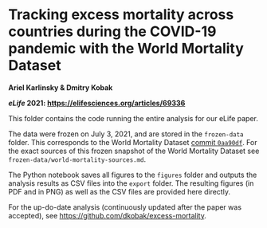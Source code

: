 # Tracking excess mortality across countries during the COVID-19 pandemic with the World Mortality Dataset

**Ariel Karlinsky & Dmitry Kobak**

***eLife* 2021: https://elifesciences.org/articles/69336**

This folder contains the code running the entire analysis for our eLife paper. 

The data were frozen on July 3, 2021, and are stored in the `frozen-data` folder. This corresponds to the World Mortality Dataset [commit `0aa90df`](https://github.com/akarlinsky/world_mortality/tree/0aa90dff37a43796ae763fa253e0262d22208ed7). For the exact sources of this frozen snapshot of the World Mortality Dataset see `frozen-data/world-mortality-sources.md`. 

The Python notebook saves all figures to the `figures` folder and outputs the analysis results as CSV files into the `export` folder. The resulting figures (in PDF and in PNG) as well as the CSV files are provided here directly.

For the up-do-date analysis (continuously updated after the paper was accepted), see https://github.com/dkobak/excess-mortality.
